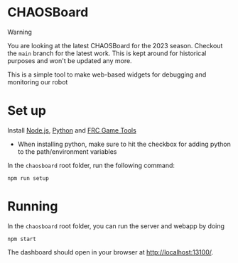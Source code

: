 # CHAOSBoard

> [!WARNING]  
> You are looking at the latest CHAOSBoard for the 2023 season. Checkout the `main` branch for the latest work.
> This is kept around for historical purposes and won't be updated any more. 

This is a simple tool to make web-based widgets for debugging and monitoring our robot

# Set up
Install [Node.js](https://nodejs.org/en/download/), [Python](https://www.python.org/downloads/) and [FRC Game Tools](https://docs.wpilib.org/en/stable/docs/zero-to-robot/step-2/frc-game-tools.html)
- When installing python, make sure to hit the checkbox for adding python to the path/environment variables

In the `chaosboard` root folder, run the following command:
```
npm run setup
```

# Running
In the `chaosboard` root folder, you can run the server and webapp by doing
```
npm start
```
The dashboard should open in your browser at [http://localhost:13100/](http://localhost:13100/).

